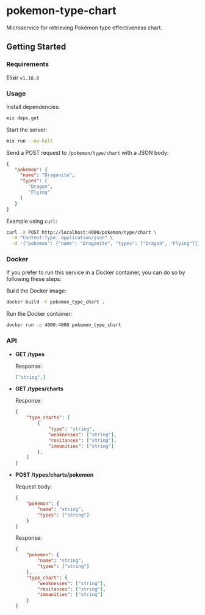 # pokemon-type-chart

Microservice for retrieving Pokémon type effectiveness chart.

## Getting Started

### Requirements

Elixir `v1.18.0`

### Usage

Install dependencies:

```sh
mix deps.get
```

Start the server:

```sh
mix run --no-halt
```

Send a POST request to `/pokemon/type/chart` with a JSON body:

```json
{
   "pokemon": {
     "name": "Dragonite",
     "types": [
        "Dragon",
        "Flying"
     ]
   }
}
```

Example using `curl`:

```sh
curl -X POST http://localhost:4000/pokemon/type/chart \
  -H "Content-Type: application/json" \
  -d '{"pokemon": {"name": "Dragonite", "types": ["Dragon", "Flying"]}}'
```

### Docker

If you prefer to run this service in a Docker container, you can do so by following these steps:

Build the Docker image:
```sh
docker build -t pokemon_type_chart .
```

Run the Docker container:
```sh
docker run -p 4000:4000 pokemon_type_chart
```

### API

- **GET /types**

    Response:
    ```json
    ["string",]
    ```

- **GET /types/charts**

    Response:
    ```json
    {
        "type_charts": [
            {
                "type": "string",
                "weaknesses": ["string"],
                "resitances": ["string"],
                "immunities": ["string"]
            },
        ]
    }
    ```

- **POST /types/charts/pokemon**

    Request body:
    ```json
    {
        "pokemon": {
            "name": "string",
            "types": ["string"]
        }
    }
    ```
    Response:
    ```json
    {
        "pokemon": {
            "name": "string",
            "types": ["string"]
        },
        "type_chart": {
            "weaknesses": ["string"],
            "resitances": ["string"],
            "immunities": ["string"]
        }
    }
    ```

